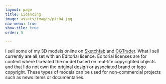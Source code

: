 ```yaml
---
layout: page
title: Licencing
image: assets/images/pic04.jpg
nav-menu: true
show-tile: true
order: 5

---
```


<!-- Main -->
<div id="main">


<!-- One -->
<section id="one">
	<div class="inner">
		<p>
		I sell some of my 3D models online on <a href="https://sketchfab.com/michaelablanchfield/models">Sketchfab</a> and <a href="https://www.cgtrader.com/michaelablanchfield">CGTrader</a>. What I sell currently are all set with an Editorial licence. Editorial licenses are for content where I created the model based on real-life copyrighted objects and that I do not own the original design or associated brand or logo copyright. These types of models can be used for non-commercial projects such as news items or documentaries.
		</p>
	</div>
</section>
